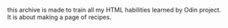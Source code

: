 this archive is made to train all my HTML habilities learned by Odin project. It is about making a page of recipes.